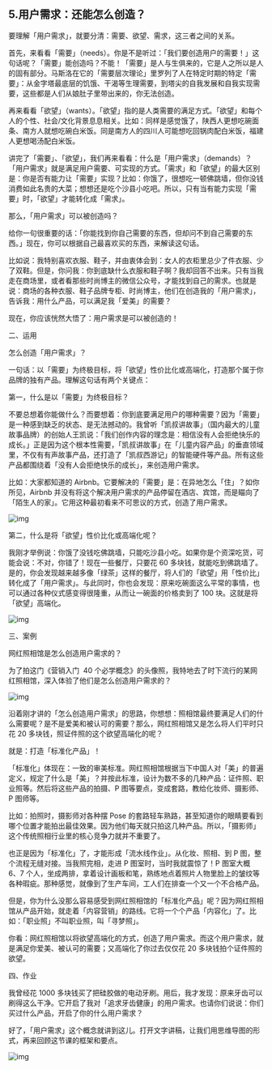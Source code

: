 ## 5.用户需求：还能怎么创造？
要理解「用户需求」，就要分清：需要、欲望、需求，这三者之间的关系。


首先，来看看「需要」（needs）。你是不是听过：「我们要创造用户的需要！」这句话呢？「需要」能创造吗？不能！「需要」是人与生俱来的，它是人之所以是人的固有部分。马斯洛在它的「需要层次理论」里罗列了人在特定时期的特定「需要」：从金字塔最底层的饥饿、干渴等生理需要，到塔尖的自我发展和自我实现需要，这些都是人们从娘肚子里带出来的，你无法创造。


再来看看「欲望」（wants）。「欲望」指的是人类需要的满足方式。「欲望」和每个人的个性、社会/文化背景息息相关。比如：同样是感觉饿了，陕西人更想吃碗面条、南方人就想吃碗白米饭。同是南方人的四川人可能想吃回锅肉配白米饭，福建人更想喝汤配白米饭。


讲完了「需要」、「欲望」，我们再来看看：什么是「用户需求」（demands）？「用户需求」就是满足用户需要、可实现的方式。「需求」和「欲望」的最大区别是：你是否有能力让「需要」实现？比如：你饿了，很想吃一顿佛跳墙，但你没钱消费如此名贵的大菜；想想还是吃个沙县小吃吧。所以，只有当有能力实现「需要」时，「欲望」才能转化成「需求」。


那么，「用户需求」可以被创造吗？


给你一句很重要的话：「你能找到你自己需要的东西，但却问不到自己需要的东西。」现在，你可以根据自己最喜欢买的东西，来解读这句话。


比如说：我特别喜欢衣服、鞋子，并由衷体会到：女人的衣柜里总少了件衣服、少了双鞋。但是，你问我：你到底缺什么衣服和鞋子啊？我却回答不出来。只有当我走在商场里，或者看那些时尚博主的微信公众号，才能找到自己的需求。也就是说：商场的各种衣服、鞋子品牌专柜、时尚博主，他们在创造我的「用户需求」，告诉我：用什么产品，可以满足我「爱美」的需要？


现在，你应该恍然大悟了：用户需求是可以被创造的！


二、运用


怎么创造「用户需求」？


一句话：以「需要」为终极目标，将「欲望」性价比化或高端化，打造那个属于你品牌的独有产品。理解这句话有两个关键点：


第一，什么是以「需要」为终极目标？


不要总想着你能做什么？而要想着：你到底要满足用户的哪种需要？因为「需要」是一种感到缺乏的状态、是无法撼动的。我曾听「凯叔讲故事」（国内最大的儿童故事品牌）的创始人王凯说：「我们创作内容的理念是：相信没有人会拒绝快乐的成长。」正是因为这个根本性需要，「凯叔讲故事」在「儿童内容产品」的垂直领域里，不仅有有声故事产品，还打造了「凯叔西游记」的智能硬件等产品。所有这些产品都围绕着「没有人会拒绝快乐的成长」，来创造用户需求。


比如：大家都知道的 Airbnb。它要解决的「需要」是：在异地怎么「住」？如你所见，Airbnb 并没有将这个解决用户需求的产品停留在酒店、宾馆，而是瞄向了「陌生人的家」。它用这种最初看来不可思议的方式，创造了用户需求。


  



![img](https://pic2.zhimg.com/v2-1652dda9ae5e78c78d16d6108d4dbbb2.webp)

第二，什么是将「欲望」性价比化或高端化呢？


我刚才举例说：你饿了没钱吃佛跳墙，只能吃沙县小吃。如果你是个资深吃货，可能会说：不对，你错了！现在一些餐厅，只要花 60 多块钱，就能吃到佛跳墙了。是的，你会发现越来越多像「绿茶」这样的餐厅，将人们的「欲望」用「性价比」转化成了「用户需求」。与此同时，你也会发现：原来吃碗面这么平常的事情，也可以通过各种仪式感变得很隆重，从而让一碗面的价格卖到了 100 块。这就是将「欲望」高端化。


  



![img](https://pic2.zhimg.com/v2-5b6e399497151353f2f5f9bb746d5068.webp)

三、案例


网红照相馆是怎么创造用户需求的？


为了拍这门《营销入门  40 个必学概念》的头像照，我特地去了时下流行的某网红照相馆，深入体验了他们是怎么创造用户需求的？  




![img](https://pic1.zhimg.com/v2-f193c43d214cab733c7fb5fdac9bb387.webp)

沿着刚才讲的「怎么创造用户需求」的思路，你想想：照相馆最终要满足人们的什么需要呢？是不是爱美和被认可的需要？那么，网红照相馆又是怎么将人们平时只花 20 多块钱，照证件照的这个欲望高端化的呢？


就是：打造「标准化产品」！


「标准化」体现在：一致的审美标准。网红照相馆根据当下中国人对「美」的普遍定义，规定了什么是「美」？并按此标准，设计为数不多的几种产品：证件照、职业照等。然后将这些产品的拍摄、P 图等要点，变成套路，教给化妆师、摄影师、P 图师等。


比如：拍照时，摄影师对各种摆 Pose 的套路轻车熟路，甚至知道你的眼睛要看到哪个位置才能拍出最佳效果。因为他们每天就只拍这几种产品。所以，「摄影师」这个传统照相行业里的核心竞争力就并不重要了。


也正是因为「标准化」了，才能形成「流水线作业」。从化妆、照相、到 P 图，整个流程无缝对接。当我照完相，走进 P 图室时，当时我就震惊了！P 图室大概 6、7 个人，坐成两排，拿着设计画板和笔，熟练地点着照片人物里脸上的皱纹等各种瑕疵。那种感觉，就像到了生产车间，工人们在排查一个又一个不合格产品。


但是，你为什么没那么容易感受到网红照相馆的「标准化产品」呢？因为网红照相馆从产品开始，就走着「内容营销」的路线。它将一个个产品「内容化」了。比如：「职业照」不叫职业照，叫「寻梦照」。


你看：网红照相馆以将欲望高端化的方式，创造了用户需求。而这个用户需求，就是满足你爱美、被认可的需要；又高端化了你过去仅仅花 20 多块钱拍个证件照的欲望。


四、作业


我曾经花 1000 多块钱买了把硅胶做的电动牙刷。用后，我才发现：原来牙齿可以刷得这么干净。它开启了我对「追求牙齿健康」的用户需求。也请你们说说：你们买过什么产品，开启了你的什么用户需求？


好了，「用户需求」这个概念就讲到这儿。打开文字讲稿，让我们用思维导图的形式，再来回顾这节课的框架和要点。  




![img](https://pic1.zhimg.com/v2-7725d7ef79550bf63ff37101f1fe9cb0.webp)
